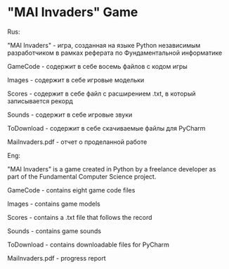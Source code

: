 # "MAI Invaders" Game

Rus:

"MAI Invaders" - игра, созданная на языке Python независимым разработчиком в рамках реферата по Фундаментальной информатике

GameCode - содержит в себе восемь файлов с кодом игры

Images - содержит в себе игровые модельки

Scores - содержит в себе файл с расширением .txt, в который записывается рекорд

Sounds - содержит в себе игровые звуки

ToDownload - содержит в себе скачиваемые файлы для PyCharm

MaiInvaders.pdf - отчет о проделанной работе

Eng:

"MAI Invaders" is a game created in Python by a freelance developer as part of the Fundamental Computer Science project.

GameCode - contains eight game code files

Images - contains game models

Scores - contains a .txt file that follows the record

Sounds - contains game sounds

ToDownload - contains downloadable files for PyCharm

MaiInvaders.pdf - progress report
